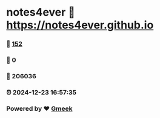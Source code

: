 # notes4ever :link: https://notes4ever.github.io 
### :page_facing_up: [152](https://notes4ever.github.io/tag.html) 
### :speech_balloon: 0 
### :hibiscus: 206036 
### :alarm_clock: 2024-12-23 16:57:35 
### Powered by :heart: [Gmeek](https://github.com/Meekdai/Gmeek)
